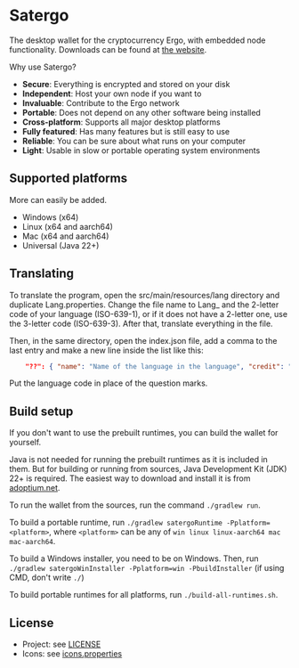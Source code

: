# Satergo
The desktop wallet for the cryptocurrency Ergo, with embedded node functionality. Downloads can be found at [the website](https://satergo.com).

Why use Satergo?
- **Secure**: Everything is encrypted and stored on your disk
- **Independent**: Host your own node if you want to
- **Invaluable**: Contribute to the Ergo network
- **Portable**: Does not depend on any other software being installed
- **Cross-platform**: Supports all major desktop platforms
- **Fully featured**: Has many features but is still easy to use
- **Reliable**: You can be sure about what runs on your computer
- **Light**: Usable in slow or portable operating system environments

## Supported platforms
More can easily be added.
- Windows (x64)
- Linux (x64 and aarch64)
- Mac (x64 and aarch64)
- Universal (Java 22+)

## Translating
To translate the program, open the src/main/resources/lang directory and duplicate Lang.properties.
Change the file name to Lang_ and the 2-letter code of your language (ISO-639-1), or if it does not have a 2-letter one, use the 3-letter code (ISO-639-3). After that, translate everything in the file.

Then, in the same directory, open the index.json file, add a comma to the last entry and make a new line inside the list like this:
```json
	"??": { "name": "Name of the language in the language", "credit": "Your contact details (socials, etc.), or your name" }
```
Put the language code in place of the question marks.

## Build setup
If you don't want to use the prebuilt runtimes, you can build the wallet for yourself.

Java is not needed for running the prebuilt runtimes as it is included in them. But for building or running from sources, Java Development Kit (JDK) 22+ is required. The easiest way to download and install it is from [adoptium.net](https://adoptium.net/temurin/releases/?version=22).

To run the wallet from the sources, run the command `./gradlew run`.

To build a portable runtime, run `./gradlew satergoRuntime -Pplatform=<platform>`, where `<platform>` can be any of `win linux linux-aarch64 mac mac-aarch64`.

To build a Windows installer, you need to be on Windows. Then, run `./gradlew satergoWinInstaller -Pplatform=win -PbuildInstaller` (if using CMD, don't write `./`)

To build portable runtimes for all platforms, run `./build-all-runtimes.sh`.

## License
- Project: see [LICENSE](LICENSE)
- Icons: see [icons.properties](src/main/resources/icons.properties)